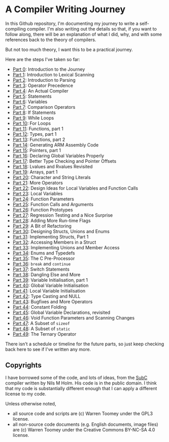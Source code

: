 # A Compiler Writing Journey

In this Github repository, I'm documenting my journey to write a
self-compiling compiler. I'm also writing out the details so that,
if you want to follow along, there will be an explanation of what
I did, why, and with some references back to the theory of compilers.

But not too much theory, I want this to be a practical journey.

Here are the steps I've taken so far:

 + [Part  0](00_Introduction/Readme.md):  Introduction to the Journey
 + [Part  1](01_Scanner/Readme.md):       Introduction to Lexical Scanning
 + [Part  2](02_Parser/Readme.md):        Introduction to Parsing
 + [Part  3](03_Precedence/Readme.md):    Operator Precedence
 + [Part  4](04_Assembly/Readme.md):      An Actual Compiler
 + [Part  5](05_Statements/Readme.md):    Statements
 + [Part  6](06_Variables/Readme.md):     Variables
 + [Part  7](07_Comparisons/Readme.md):   Comparison Operators
 + [Part  8](08_If_Statements/Readme.md): If Statements
 + [Part  9](09_While_Loops/Readme.md):   While Loops
 + [Part 10](10_For_Loops/Readme.md):     For Loops
 + [Part 11](11_Functions_pt1/Readme.md): Functions, part 1
 + [Part 12](12_Types_pt1/Readme.md):     Types, part 1
 + [Part 13](13_Functions_pt2/Readme.md): Functions, part 2
 + [Part 14](14_ARM_Platform/Readme.md):  Generating ARM Assembly Code
 + [Part 15](15_Pointers_pt1/Readme.md):  Pointers, part 1
 + [Part 16](16_Global_Vars/Readme.md):   Declaring Global Variables Properly
 + [Part 17](17_Scaling_Offsets/Readme.md): Better Type Checking and Pointer Offsets
 + [Part 18](18_Lvalues_Revisited/Readme.md): Lvalues and Rvalues Revisited
 + [Part 19](19_Arrays_pt1/Readme.md):    Arrays, part 1
 + [Part 20](20_Char_Str_Literals/Readme.md): Character and String Literals
 + [Part 21](21_More_Operators/Readme.md): More Operators
 + [Part 22](22_Design_Locals/Readme.md): Design Ideas for Local Variables and Function Calls
 + [Part 23](23_Local_Variables/Readme.md): Local Variables
 + [Part 24](24_Function_Params/Readme.md): Function Parameters
 + [Part 25](25_Function_Arguments/Readme.md): Function Calls and Arguments
 + [Part 26](26_Prototypes/Readme.md):    Function Prototypes
 + [Part 27](27_Testing_Errors/Readme.md): Regression Testing and a Nice Surprise
 + [Part 28](28_Runtime_Flags/Readme.md): Adding More Run-time Flags
 + [Part 29](29_Refactoring/Readme.md):   A Bit of Refactoring
 + [Part 30](30_Design_Composites/Readme.md): Designing Structs, Unions and Enums
 + [Part 31](31_Struct_Declarations/Readme.md): Implementing Structs, Part 1
 + [Part 32](32_Struct_Access_pt1/Readme.md): Accessing Members in a Struct
 + [Part 33](33_Unions/Readme.md):        Implementing Unions and Member Access
 + [Part 34](34_Enums_and_Typedefs/Readme.md): Enums and Typedefs
 + [Part 35](35_Preprocessor/Readme.md):  The C Pre-Processor
 + [Part 36](36_Break_Continue/Readme.md): `break` and `continue`
 + [Part 37](37_Switch/Readme.md):        Switch Statements
 + [Part 38](38_Dangling_Else/Readme.md): Dangling Else and More
 + [Part 39](39_Var_Initialisation_pt1/Readme.md): Variable Initialisation, part 1
 + [Part 40](40_Var_Initialisation_pt2/Readme.md): Global Variable Initialisation
 + [Part 41](41_Local_Var_Init/Readme.md): Local Variable Initialisation
 + [Part 42](42_Casting/Readme.md):       Type Casting and NULL
 + [Part 43](43_More_Operators/Readme.md): Bugfixes and More Operators
 + [Part 44](44_Fold_Optimisation/Readme.md): Constant Folding
 + [Part 45](45_Globals_Again/Readme.md): Global Variable Declarations, revisited
 + [Part 46](46_Void_Functions/Readme.md): Void Function Parameters and Scanning Changes
 + [Part 47](47_Sizeof/Readme.md):        A Subset of `sizeof`
 + [Part 48](48_Static/Readme.md):        A Subset of `static`
 + [Part 49](49_Ternary/Readme.md):       The Ternary Operator

There isn't a schedule or timeline for the future parts, so
just keep checking back here to see if I've written any more.

## Copyrights

I have borrowed some of the code, and lots of ideas, from the 
[SubC](http://www.t3x.org/subc/) compiler written by Nils M Holm.
His code is in the public domain. I think that my code is substantially
different enough that I can apply a different license to my code.

Unless otherwise noted,

 + all source code and scripts are (c) Warren Toomey under
   the GPL3 license.
 + all non-source code documents (e.g. English documents,
   image files) are (c) Warren Toomey under the Creative
   Commons BY-NC-SA 4.0 license.
